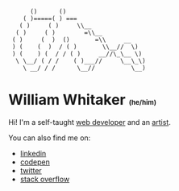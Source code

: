 ```
      ()      ()
    ( )=====( ) ===
   ( )     ( )     \\__  
  ( )     ( )        =\\__        
 ( )     (  )  ()       =\\     __
 ) (    (  )  / ( )       \\__//  \)
 ) (    ) (  / / ( )     __//\_\__ \)
  \ \__/ ( / /    ( )___//     \__\_\)
    \ __/ / /      \__//          \__)
``` 
# William Whitaker <span style="font-size: small">(he/him)</span>


Hi! I'm a self-taught [web developer](https://williamwhitaker.dev) and an [artist](https://williamwhitaker.art). 

You can also find me on:
* [linkedin](https://www.linkedin.com/in/william-whitaker-4230bbab/)
* [codepen](https://codepen.io/w0whitaker)
* [twitter](https://twitter.com/w0whitaker)
* [stack overflow](https://stackoverflow.com/users/4699931/brazilla-ray?tab=profile)

<!--
**brazilla-ray/brazilla-ray** is a ✨ _special_ ✨ repository because its `README.md` (this file) appears on your GitHub profile.

Here are some ideas to get you started:

- 🔭 I’m currently working on ...
- 🌱 I’m currently learning ...
- 👯 I’m looking to collaborate on ...
- 🤔 I’m looking for help with ...
- 💬 Ask me about ...
- 📫 How to reach me: ...
- 😄 Pronouns: ...
- ⚡ Fun fact: ...
-->
